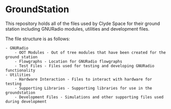 # GroundStation

This repository holds all of the files used by Clyde Space for their ground station including GNURadio modules, utilities and development files.

The file structure is as follows:

	- GNURadio
		- OOT Modules - Out of tree modules that have been created for the ground station
		- Flowgraphs - Location for GNURadio flowgraphs
		- Test Files - Files used for testing and developing GNURadio functionality
	- Utilities
		- Hardware Interaction - Files to interact with hardware for testing
		- Supporting Libraries - Supporting libraries for use in the groundstation
		- Development Files - Simulations and other supporting files used during development

